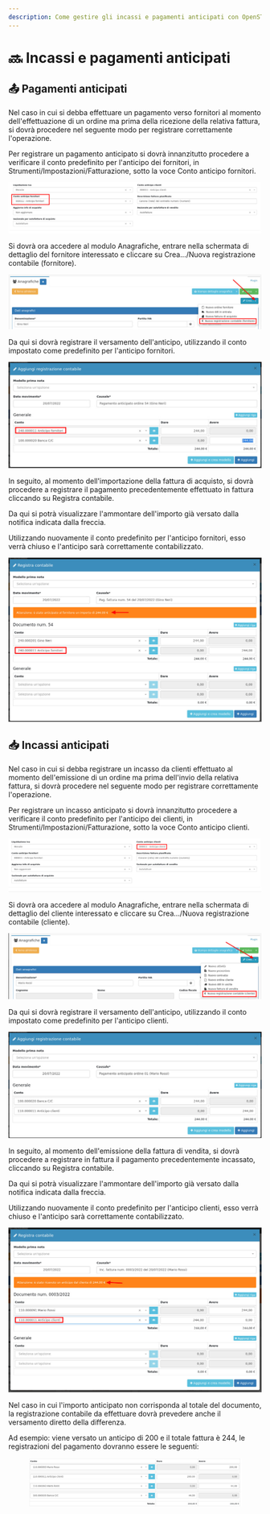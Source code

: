 ```yaml
---
description: Come gestire gli incassi e pagamenti anticipati con OpenSTAManager
---
```


# 🔜 Incassi e pagamenti anticipati

## 📤 Pagamenti anticipati

Nel caso in cui si debba effettuare un pagamento verso fornitori al momento dell'effettuazione di un ordine ma prima della ricezione della relativa fattura, si dovrà procedere nel seguente modo per registrare correttamente l'operazione.

Per registrare un pagamento anticipato si dovrà innanzitutto procedere a verificare il conto predefinito per l'anticipo dei fornitori, in Strumenti/Impostazioni/Fatturazione, sotto la voce Conto anticipo fornitori.

![](<../../.gitbook/assets/immagine (536).png>)

Si dovrà ora accedere al modulo Anagrafiche, entrare nella schermata di dettaglio del fornitore interessato e cliccare su Crea.../Nuova registrazione contabile (fornitore).

![](<../../.gitbook/assets/immagine (725).png>)

Da qui si dovrà registrare il versamento dell'anticipo, utilizzando il conto impostato come predefinito per l'anticipo fornitori.

![](<../../.gitbook/assets/immagine (567).png>)

In seguito, al momento dell'importazione della fattura di acquisto, si dovrà procedere a registrare il pagamento precedentemente effettuato in fattura cliccando su Registra contabile.

Da qui si potrà visualizzare l'ammontare dell'importo già versato dalla notifica indicata dalla freccia.

Utilizzando nuovamente il conto predefinito per l'anticipo fornitori, esso verrà chiuso e l'anticipo sarà correttamente contabilizzato.

![](<../../.gitbook/assets/immagine (850).png>)

## 📥  Incassi anticipati

Nel caso in cui si debba registrare un incasso da clienti effettuato al momento dell'emissione di un ordine ma prima dell'invio della relativa fattura, si dovrà procedere nel seguente modo per registrare correttamente l'operazione.

Per registrare un incasso anticipato si dovrà innanzitutto procedere a verificare il conto predefinito per l'anticipo dei clienti, in Strumenti/Impostazioni/Fatturazione, sotto la voce Conto anticipo clienti.

![](<../../.gitbook/assets/immagine (564).png>)

Si dovrà ora accedere al modulo Anagrafiche, entrare nella schermata di dettaglio del cliente interessato e cliccare su Crea.../Nuova registrazione contabile (cliente).

![](<../../.gitbook/assets/immagine (381).png>)

Da qui si dovrà registrare il versamento dell'anticipo, utilizzando il conto impostato come predefinito per l'anticipo clienti.

![](<../../.gitbook/assets/immagine (543).png>)

In seguito, al momento dell'emissione della fattura di vendita, si dovrà procedere a registrare in fattura il pagamento precedentemente incassato, cliccando su Registra contabile.

Da qui si potrà visualizzare l'ammontare dell'importo già versato dalla notifica indicata dalla freccia.

Utilizzando nuovamente il conto predefinito per l'anticipo clienti, esso verrà chiuso e l'anticipo sarà correttamente contabilizzato.

![](<../../.gitbook/assets/immagine (876).png>)

Nel caso in cui l'importo anticipato non corrisponda al totale del documento, la registrazione contabile da effettuare dovrà prevedere anche il versamento diretto della differenza.

Ad esempio: viene versato un anticipo di 200 e il totale fattura è 244, le registrazioni del pagamento dovranno essere le seguenti:

<figure><img src="../../.gitbook/assets/immagine (607).png" alt=""><figcaption></figcaption></figure>

